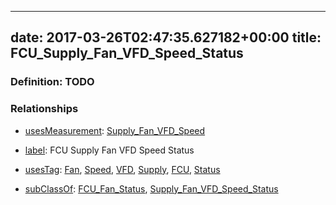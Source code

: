 
---
date: 2017-03-26T02:47:35.627182+00:00
title: FCU_Supply_Fan_VFD_Speed_Status
---
### Definition: TODO

### Relationships

* [usesMeasurement](https://brickschema.org/schema/1.0/BrickFrame#usesMeasurement): [Supply_Fan_VFD_Speed](https://brickschema.org/schema/1.0/Brick#Supply_Fan_VFD_Speed)

* [label](http://www.w3.org/2000/01/rdf-schema#label): FCU Supply Fan VFD Speed Status

* [usesTag](https://brickschema.org/schema/1.0/BrickFrame#usesTag): [Fan](https://brickschema.org/schema/1.0/BrickTag#Fan), [Speed](https://brickschema.org/schema/1.0/BrickTag#Speed), [VFD](https://brickschema.org/schema/1.0/BrickTag#VFD), [Supply](https://brickschema.org/schema/1.0/BrickTag#Supply), [FCU](https://brickschema.org/schema/1.0/BrickTag#FCU), [Status](https://brickschema.org/schema/1.0/BrickTag#Status)

* [subClassOf](http://www.w3.org/2000/01/rdf-schema#subClassOf): [FCU_Fan_Status](https://brickschema.org/schema/1.0/Brick#FCU_Fan_Status), [Supply_Fan_VFD_Speed_Status](https://brickschema.org/schema/1.0/Brick#Supply_Fan_VFD_Speed_Status)
